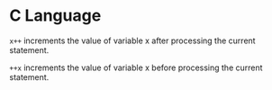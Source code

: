 
# C Language
`x++` increments the value of variable x after processing the current statement.

`++x` increments the value of variable x before processing the current statement.
